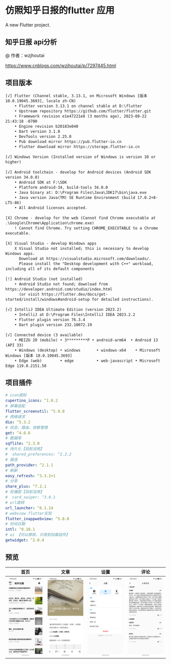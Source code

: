 # 仿照知乎日报的flutter 应用

A new Flutter project.

## 知乎日报 api分析
@ 作者：wzjhoutai

https://www.cnblogs.com/wzjhoutai/p/7297445.html

## 项目版本

```
[√] Flutter (Channel stable, 3.13.1, on Microsoft Windows [版本 10.0.19045.3693], locale zh-CN)
    • Flutter version 3.13.1 on channel stable at D:\flutter
    • Upstream repository https://github.com/flutter/flutter.git
    • Framework revision e1e47221e8 (3 months ago), 2023-08-22 21:43:18 -0700
    • Engine revision b20183e040
    • Dart version 3.1.0
    • DevTools version 2.25.0
    • Pub download mirror https://pub.flutter-io.cn
    • Flutter download mirror https://storage.flutter-io.cn

[√] Windows Version (Installed version of Windows is version 10 or higher)

[√] Android toolchain - develop for Android devices (Android SDK version 34.0.0)
    • Android SDK at F:\SDK
    • Platform android-34, build-tools 34.0.0
    • Java binary at: D:\Program Files\Java\JDK17\bin\java.exe
    • Java version Java(TM) SE Runtime Environment (build 17.0.2+8-LTS-86)
    • All Android licenses accepted.

[X] Chrome - develop for the web (Cannot find Chrome executable at .\Google\Chrome\Application\chrome.exe)
    ! Cannot find Chrome. Try setting CHROME_EXECUTABLE to a Chrome executable.

[X] Visual Studio - develop Windows apps
    X Visual Studio not installed; this is necessary to develop Windows apps.
      Download at https://visualstudio.microsoft.com/downloads/.
      Please install the "Desktop development with C++" workload, including all of its default components

[!] Android Studio (not installed)
    • Android Studio not found; download from https://developer.android.com/studio/index.html
      (or visit https://flutter.dev/docs/get-started/install/windows#android-setup for detailed instructions).

[√] IntelliJ IDEA Ultimate Edition (version 2023.2)
    • IntelliJ at D:\Program Files\IntelliJ IDEA 2023.2.2
    • Flutter plugin version 76.3.4
    • Dart plugin version 232.10072.19

[√] Connected device (3 available)
    • MEIZU 20 (mobile) • 3*********P • android-arm64  • Android 13 (API 33)
    • Windows (desktop) • windows       • windows-x64    • Microsoft Windows [版本 10.0.19045.3693]
    • Edge (web)        • edge          • web-javascript • Microsoft Edge 119.0.2151.58
```

## 项目插件



```yaml
# icon图标
cupertino_icons: ^1.0.2
# 屏幕适配
flutter_screenutil: ^5.9.0
# 网络请求
dio: ^5.3.2
# 状态，路由，依赖管理
get: ^4.6.6
# 数据库
sqflite: ^2.3.0
# 持久化【目前没用】
#  shared_preferences: ^2.2.2
# 路径
path_provider: ^2.1.1
# 刷新
easy_refresh: ^3.3.2+1
# 分享
share_plus: ^7.2.1
# 轮播图【目前没用】
#  card_swiper: ^3.0.1
# url跳转
url_launcher: ^6.1.14
# webview flutter实现
flutter_inappwebview: ^5.8.0
# 时间日期
intl: ^0.18.1
# ui 【可以移除，只用到加载组件】
getwidget: ^2.0.4
```

## 预览

| 首页                                                         | 文章                                                         | 设置                                                         | 评论                                                         |
| ------------------------------------------------------------ | ------------------------------------------------------------ | ------------------------------------------------------------ | ------------------------------------------------------------ |
| ![S31103-12455591_com.example.item_news](assets/md/S31103-12455591_com.example.item_news.png) | ![S31117-19443625_com.example.item_news](assets/md/S31117-19443625_com.example.item_news.png) | ![S31117-19434108_com.example.item_news](assets/md/S31117-19434108_com.example.item_news.png) | ![S31117-19455273_com.example.item_news](assets/md/S31117-19455273_com.example.item_news.png) |